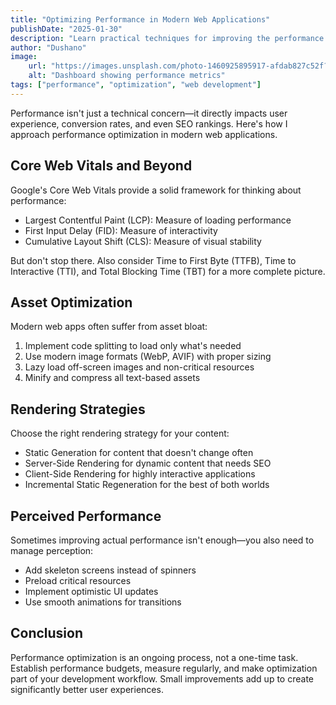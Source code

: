 ```yaml
---
title: "Optimizing Performance in Modern Web Applications"
publishDate: "2025-01-30"
description: "Learn practical techniques for improving the performance of your web applications and delivering a better user experience."
author: "Dushano"
image: 
    url: "https://images.unsplash.com/photo-1460925895917-afdab827c52f?q=80&w=2015"
    alt: "Dashboard showing performance metrics"
tags: ["performance", "optimization", "web development"]
---
```


Performance isn't just a technical concern—it directly impacts user experience, conversion rates, and even SEO rankings. Here's how I approach performance optimization in modern web applications.

## Core Web Vitals and Beyond

Google's Core Web Vitals provide a solid framework for thinking about performance:

- Largest Contentful Paint (LCP): Measure of loading performance
- First Input Delay (FID): Measure of interactivity
- Cumulative Layout Shift (CLS): Measure of visual stability

But don't stop there. Also consider Time to First Byte (TTFB), Time to Interactive (TTI), and Total Blocking Time (TBT) for a more complete picture.

## Asset Optimization

Modern web apps often suffer from asset bloat:

1. Implement code splitting to load only what's needed
2. Use modern image formats (WebP, AVIF) with proper sizing
3. Lazy load off-screen images and non-critical resources
4. Minify and compress all text-based assets

## Rendering Strategies

Choose the right rendering strategy for your content:

- Static Generation for content that doesn't change often
- Server-Side Rendering for dynamic content that needs SEO
- Client-Side Rendering for highly interactive applications
- Incremental Static Regeneration for the best of both worlds

## Perceived Performance

Sometimes improving actual performance isn't enough—you also need to manage perception:

- Add skeleton screens instead of spinners
- Preload critical resources
- Implement optimistic UI updates
- Use smooth animations for transitions

## Conclusion

Performance optimization is an ongoing process, not a one-time task. Establish performance budgets, measure regularly, and make optimization part of your development workflow. Small improvements add up to create significantly better user experiences.
